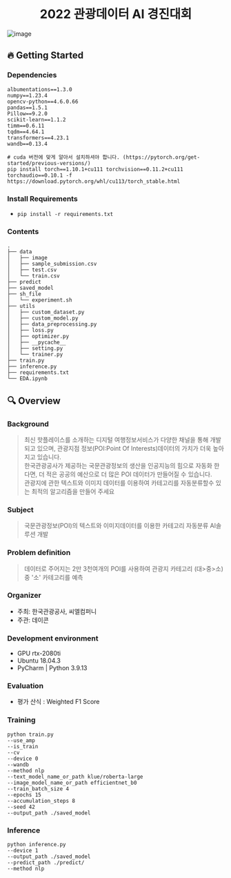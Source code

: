 <div align="center">
  <h1>2022 관광데이터 AI 경진대회</h1>
</div>

![image](https://user-images.githubusercontent.com/52475378/197491406-3b7b5fd4-656c-4d5a-9446-aee2bbf6b7bc.png)

## :fire: Getting Started
### Dependencies
```
albumentations==1.3.0
numpy==1.23.4
opencv-python==4.6.0.66
pandas==1.5.1
Pillow==9.2.0
scikit-learn==1.1.2
timm==0.6.11
tqdm==4.64.1
transformers==4.23.1
wandb==0.13.4

# cuda 버전에 맞게 알아서 설치하셔야 합니다. (https://pytorch.org/get-started/previous-versions/)
pip install torch==1.10.1+cu111 torchvision==0.11.2+cu111 torchaudio==0.10.1 -f https://download.pytorch.org/whl/cu113/torch_stable.html
```

### Install Requirements
- `pip install -r requirements.txt`

### Contents
```
.
├── data
│   ├── image
│   ├── sample_submission.csv
│   ├── test.csv
│   └── train.csv
├── predict
├── saved_model
├── sh_file
│   └── experiment.sh
├── utils
│   ├── custom_dataset.py
│   ├── custom_model.py
│   ├── data_preprocessing.py
│   ├── loss.py
│   ├── optimizer.py
│   ├── __pycache__
│   ├── setting.py
│   └── trainer.py
├── train.py
├── inference.py
├── requirements.txt
└── EDA.ipynb
```

## :mag: Overview
### Background
> 최신 핫플레이스를 소개하는 디지털 여행정보서비스가 다양한 채널을 통해 개발되고 있으며, 관광지점 정보(POI:Point Of Interests)데이터의 가치가 더욱 높아지고 있습니다. <br>
한국관광공사가 제공하는 국문관광정보의 생산을 인공지능의 힘으로 자동화 한다면, 더 적은 공공의 예산으로 더 많은 POI 데이터가 만들어질 수 있습니다. <br>
관광지에 관한 텍스트와 이미지 데이터를 이용하여 카테고리를 자동분류할수 있는 최적의 알고리즘을 만들어 주세요

### Subject
> 국문관광정보(POI)의 텍스트와 이미지데이터를 이용한 카테고리 자동분류 AI솔루션 개발

### Problem definition
> 데이터로 주어지는 2만 3천여개의 POI를 사용하여 관광지 카테고리 (대>중>소) 중 '소' 카테고리를 예측

### Organizer
- 주최: 한국관광공사, 씨엘컴퍼니
- 주관: 데이콘

### Development environment
- GPU rtx-2080ti 
- Ubuntu 18.04.3
- PyCharm | Python 3.9.13

### Evaluation
- 평가 산식 : Weighted F1 Score

### Training
```
python train.py
--use_amp
--is_train
--cv
--device 0
--wandb
--method nlp
--text_model_name_or_path klue/roberta-large
--image_model_name_or_path efficientnet_b0
--train_batch_size 4
--epochs 15
--accumulation_steps 8
--seed 42
--output_path ./saved_model
```

### Inference
```
python inference.py
--device 1
--output_path ./saved_model 
--predict_path ./predict/ 
--method nlp
```
